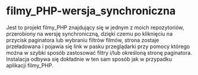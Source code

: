 # filmy_PHP-wersja_synchroniczna
Jest to projekt filmy_PHP znajdujący się w jednym z moich repozytoriów, przerobiony na wersję synchroniczną, dzięki czemu po kliknięciu na przycisk paginatora lub wybraniu filtrów filmów, strona zostaje przeładowana i pojawia się link w pasku przeglądarki przy pomocy którego można w szybki sposób zastosować filtry i/lub określoną stronę paginatora. Instalacja odbywa się dokładnie w ten sam sposób jak w przypadku aplikacji filmy_PHP.
